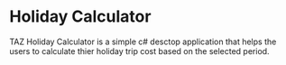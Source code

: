 # Holiday Calculator

TAZ Holiday Calculator is a simple c# desctop application that helps the users to calculate thier holiday trip cost based on the selected period.
